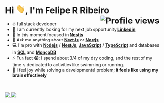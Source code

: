 <h1 align="left">Hi <img src="./img/hi.gif" height="30px" />, I'm Felipe R Ribeiro <img align="right" src="https://komarev.com/ghpvc/?username=Yokuny&style=for-the-badge&color=blue" alt="Profile views" /></h1>

- 🔥 full stack developer
- 🔭 I am currently looking for my next job opportunity **[Linkedin](https://www.linkedin.com/in/yokuny/)**
- 🌱 In this moment focused in **[Nestjs](https://nestjs.com/)**
- 💬 Ask me anything about **[NextJs](https://nextjs.org/)** or **[Nestjs](https://nestjs.com/)**
- 💻 I'm pro with **[Nodejs](https://nodejs.org)** / **[NestJs](https://nestjs.com/)**, **[JavaScript](https://developer.mozilla.org/pt-BR/docs/Web/JavaScript)** / **[TypeScript](https://www.typescriptlang.org/)** and databases in **[SQL](https://www.postgresql.org/)** and **[MongoDB](https://www.mongodb.com)**
- ⚡ Fun fact **😜**: I spend about 3/4 of my day coding, and the rest of my time is dedicated to activities like swimming or running.
- 🧠 I feel joy while solving a developmental problem; **it feels like using my brain effectively**.
<br><!-- maybe will no work in mozilla browser -->
<br>
<br>
<div style="display:flex; align-items: start;">
  <a href="https://github.com/Yokuny?tab=repositories">
    <img src="https://github-readme-stats.vercel.app/api?username=Yokuny&theme=radical&theme=transparent&hide_border=true&show_icons=true" />
    <img src="https://github-readme-stats.vercel.app/api/top-langs/?username=Yokuny&layout=compact&theme=radical&theme=transparent&hide_border=true" />
  </a>
</div>
